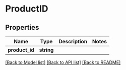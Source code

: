 # ProductID

## Properties
Name | Type | Description | Notes
------------ | ------------- | ------------- | -------------
**product_id** | **string** |  | 

[[Back to Model list]](../README.md#documentation-for-models) [[Back to API list]](../README.md#documentation-for-api-endpoints) [[Back to README]](../README.md)


